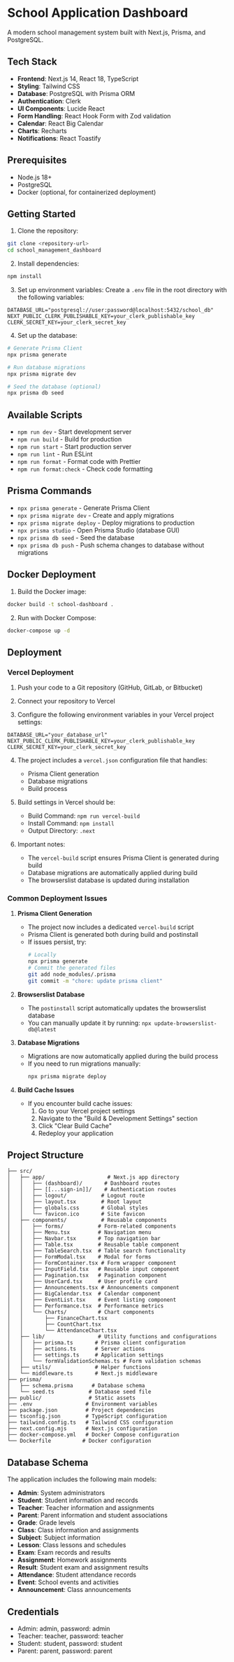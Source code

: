 # School Application Dashboard

A modern school management system built with Next.js, Prisma, and PostgreSQL.

## Tech Stack

- **Frontend**: Next.js 14, React 18, TypeScript
- **Styling**: Tailwind CSS
- **Database**: PostgreSQL with Prisma ORM
- **Authentication**: Clerk
- **UI Components**: Lucide React
- **Form Handling**: React Hook Form with Zod validation
- **Calendar**: React Big Calendar
- **Charts**: Recharts
- **Notifications**: React Toastify

## Prerequisites

- Node.js 18+ 
- PostgreSQL
- Docker (optional, for containerized deployment)

## Getting Started

1. Clone the repository:
```bash
git clone <repository-url>
cd school_management_dashboard
```

2. Install dependencies:
```bash
npm install
```

3. Set up environment variables:
Create a `.env` file in the root directory with the following variables:
```env
DATABASE_URL="postgresql://user:password@localhost:5432/school_db"
NEXT_PUBLIC_CLERK_PUBLISHABLE_KEY=your_clerk_publishable_key
CLERK_SECRET_KEY=your_clerk_secret_key
```

4. Set up the database:
```bash
# Generate Prisma Client
npx prisma generate

# Run database migrations
npx prisma migrate dev

# Seed the database (optional)
npx prisma db seed
```

## Available Scripts

- `npm run dev` - Start development server
- `npm run build` - Build for production
- `npm run start` - Start production server
- `npm run lint` - Run ESLint
- `npm run format` - Format code with Prettier
- `npm run format:check` - Check code formatting

## Prisma Commands

- `npx prisma generate` - Generate Prisma Client
- `npx prisma migrate dev` - Create and apply migrations
- `npx prisma migrate deploy` - Deploy migrations to production
- `npx prisma studio` - Open Prisma Studio (database GUI)
- `npx prisma db seed` - Seed the database
- `npx prisma db push` - Push schema changes to database without migrations

## Docker Deployment

1. Build the Docker image:
```bash
docker build -t school-dashboard .
```

2. Run with Docker Compose:
```bash
docker-compose up -d
```

## Deployment

### Vercel Deployment

1. Push your code to a Git repository (GitHub, GitLab, or Bitbucket)

2. Connect your repository to Vercel

3. Configure the following environment variables in your Vercel project settings:
```env
DATABASE_URL="your_database_url"
NEXT_PUBLIC_CLERK_PUBLISHABLE_KEY=your_clerk_publishable_key
CLERK_SECRET_KEY=your_clerk_secret_key
```

4. The project includes a `vercel.json` configuration file that handles:
   - Prisma Client generation
   - Database migrations
   - Build process

5. Build settings in Vercel should be:
   - Build Command: `npm run vercel-build`
   - Install Command: `npm install`
   - Output Directory: `.next`

6. Important notes:
   - The `vercel-build` script ensures Prisma Client is generated during build
   - Database migrations are automatically applied during build
   - The browserslist database is updated during installation

### Common Deployment Issues

1. **Prisma Client Generation**
   - The project now includes a dedicated `vercel-build` script
   - Prisma Client is generated both during build and postinstall
   - If issues persist, try:
     ```bash
     # Locally
     npx prisma generate
     # Commit the generated files
     git add node_modules/.prisma
     git commit -m "chore: update prisma client"
     ```

2. **Browserslist Database**
   - The `postinstall` script automatically updates the browserslist database
   - You can manually update it by running: `npx update-browserslist-db@latest`

3. **Database Migrations**
   - Migrations are now automatically applied during the build process
   - If you need to run migrations manually:
     ```bash
     npx prisma migrate deploy
     ```

4. **Build Cache Issues**
   - If you encounter build cache issues:
     1. Go to your Vercel project settings
     2. Navigate to the "Build & Development Settings" section
     3. Click "Clear Build Cache"
     4. Redeploy your application

## Project Structure

```
├── src/
│   ├── app/                    # Next.js app directory
│   │   ├── (dashboard)/       # Dashboard routes
│   │   ├── [[...sign-in]]/    # Authentication routes
│   │   ├── logout/           # Logout route
│   │   ├── layout.tsx        # Root layout
│   │   ├── globals.css       # Global styles
│   │   └── favicon.ico       # Site favicon
│   ├── components/           # Reusable components
│   │   ├── forms/           # Form-related components
│   │   ├── Menu.tsx         # Navigation menu
│   │   ├── Navbar.tsx       # Top navigation bar
│   │   ├── Table.tsx        # Reusable table component
│   │   ├── TableSearch.tsx  # Table search functionality
│   │   ├── FormModal.tsx    # Modal for forms
│   │   ├── FormContainer.tsx # Form wrapper component
│   │   ├── InputField.tsx   # Reusable input component
│   │   ├── Pagination.tsx   # Pagination component
│   │   ├── UserCard.tsx     # User profile card
│   │   ├── Announcements.tsx # Announcements component
│   │   ├── BigCalendar.tsx  # Calendar component
│   │   ├── EventList.tsx    # Event listing component
│   │   ├── Performance.tsx  # Performance metrics
│   │   └── Charts/          # Chart components
│   │       ├── FinanceChart.tsx
│   │       ├── CountChart.tsx
│   │       └── AttendanceChart.tsx
│   ├── lib/                 # Utility functions and configurations
│   │   ├── prisma.ts       # Prisma client configuration
│   │   ├── actions.ts      # Server actions
│   │   ├── settings.ts     # Application settings
│   │   └── formValidationSchemas.ts # Form validation schemas
│   ├── utils/              # Helper functions
│   └── middleware.ts       # Next.js middleware
├── prisma/
│   ├── schema.prisma      # Database schema
│   └── seed.ts           # Database seed file
├── public/               # Static assets
├── .env                 # Environment variables
├── package.json         # Project dependencies
├── tsconfig.json        # TypeScript configuration
├── tailwind.config.ts   # Tailwind CSS configuration
├── next.config.mjs      # Next.js configuration
├── docker-compose.yml   # Docker Compose configuration
└── Dockerfile          # Docker configuration
```

## Database Schema

The application includes the following main models:

- **Admin**: System administrators
- **Student**: Student information and records
- **Teacher**: Teacher information and assignments
- **Parent**: Parent information and student associations
- **Grade**: Grade levels
- **Class**: Class information and assignments
- **Subject**: Subject information
- **Lesson**: Class lessons and schedules
- **Exam**: Exam records and results
- **Assignment**: Homework assignments
- **Result**: Student exam and assignment results
- **Attendance**: Student attendance records
- **Event**: School events and activities
- **Announcement**: Class announcements

## Credentials

- Admin: admin, password: admin
- Teacher: teacher, password: teacher
- Student: student, password: student
- Parent: parent, password: parent
